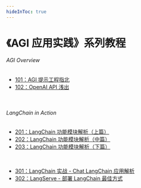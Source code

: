 ```yaml
---
hideInToc: true
---
```


# 《AGI 应用实践》系列教程

###### AGI Overview

- [101：AGI 提示工程指北](https://agi-talks.vercel.app/101-prompt-engineering/)
- [102：OpenAI API 浅出](https://agi-talks.vercel.app/102-openai-api/)

<br />

###### LangChain in Action

- [201：LangChain 功能模块解析（上篇）](https://agi-talks.vercel.app/201-langchain-modules/)
- [202：LangChain 功能模块解析（中篇）](https://agi-talks.vercel.app/202-langchain-chains/)
- [203：LangChain 功能模块解析（下篇）](https://agi-talks.vercel.app/203-langchain-agents/)

<br/>

- [301：LangChain 实战 - Chat LangChain 应用解析](https://agi-talks.vercel.app/301-langchain-chatdoc)
- [302：LangServe - 部署 LangChain 最佳方式](https://agi-talks.vercel.app/302-langserve)